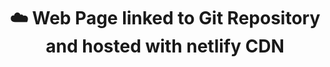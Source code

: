 ---
# Title, summary, and page position.
title: ☁️ Web Page linked to Git Repository and hosted with netlify CDN
linktitle: ☁️ Cloud Devops 
summary: Used Wowchemy's docs layout for educational purposes, no infringement intended.

image:
  filename: covers/mountain-landscape.jpg
  caption: Stock Image of Mountain
---